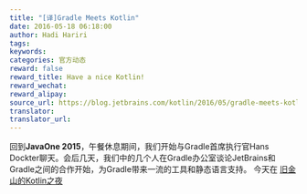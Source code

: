 ```yaml
---
title: "[译]Gradle Meets Kotlin"
date: 2016-05-18 06:18:00
author: Hadi Hariri
tags:
keywords:
categories: 官方动态
reward: false
reward_title: Have a nice Kotlin!
reward_wechat:
reward_alipay:
source_url: https://blog.jetbrains.com/kotlin/2016/05/gradle-meets-kotlin/
translator:
translator_url:
---
```


回到**JavaOne 2015**，午餐休息期间，我们开始与Gradle首席执行官Hans Dockter聊天。会后几天，我们中的几个人在Gradle办公室谈论JetBrains和Gradle之间的合作开始，为Gradle带来一流的工具和静态语言支持。
今天在 [旧金山的Kotlin之夜](http://info.jetbrains.com/Kotlin-Night-2016.html) 